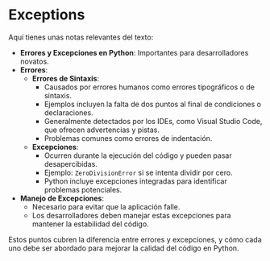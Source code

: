# Exceptions

Aquí tienes unas notas relevantes del texto:

- **Errores y Excepciones en Python**: Importantes para desarrolladores novatos.
- **Errores**:
  - **Errores de Sintaxis**:
    - Causados por errores humanos como errores tipográficos o de sintaxis.
    - Ejemplos incluyen la falta de dos puntos al final de condiciones o declaraciones.
    - Generalmente detectados por los IDEs, como Visual Studio Code, que ofrecen advertencias y pistas.
    - Problemas comunes como errores de indentación.
  - **Excepciones**:
    - Ocurren durante la ejecución del código y pueden pasar desapercibidas.
    - Ejemplo: `ZeroDivisionError` si se intenta dividir por cero.
    - Python incluye excepciones integradas para identificar problemas potenciales.
- **Manejo de Excepciones**:
  - Necesario para evitar que la aplicación falle.
  - Los desarrolladores deben manejar estas excepciones para mantener la estabilidad del código.

Estos puntos cubren la diferencia entre errores y excepciones, y cómo cada uno debe ser abordado para mejorar la calidad del código en Python.